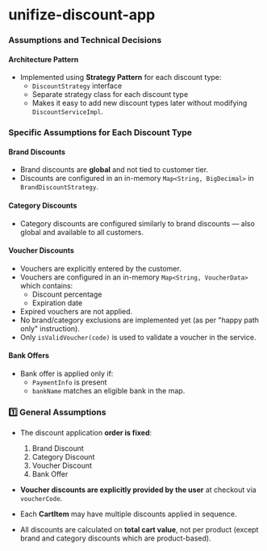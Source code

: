 # unifize-discount-app

### Assumptions and Technical Decisions

#### Architecture Pattern

- Implemented using **Strategy Pattern** for each discount type:
    - `DiscountStrategy` interface
    - Separate strategy class for each discount type
    - Makes it easy to add new discount types later without modifying `DiscountServiceImpl`.
 
### Specific Assumptions for Each Discount Type

#### Brand Discounts
- Brand discounts are **global** and not tied to customer tier.
- Discounts are configured in an in-memory `Map<String, BigDecimal>` in `BrandDiscountStrategy`.

#### Category Discounts
- Category discounts are configured similarly to brand discounts — also global and available to all customers.

#### Voucher Discounts
- Vouchers are explicitly entered by the customer.
- Vouchers are configured in an in-memory `Map<String, VoucherData>` which contains:
    - Discount percentage
    - Expiration date
- Expired vouchers are not applied.
- No brand/category exclusions are implemented yet (as per "happy path only" instruction).
- Only `isValidVoucher(code)` is used to validate a voucher in the service.

#### Bank Offers
- Bank offer is applied only if:
    - `PaymentInfo` is present
    - `bankName` matches an eligible bank in the map.
 
### 1️⃣ General Assumptions
- The discount application **order is fixed**:
    1. Brand Discount
    2. Category Discount
    3. Voucher Discount
    4. Bank Offer
 
- **Voucher discounts are explicitly provided by the user** at checkout via `voucherCode`.

- Each **CartItem** may have multiple discounts applied in sequence.

- All discounts are calculated on **total cart value**, not per product (except brand and category discounts which are product-based).
